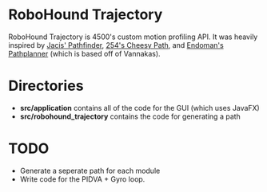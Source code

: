 # RoboHound Trajectory
RoboHound Trajectory is 4500's custom motion profiling API. It was heavily inspired by [Jacis' Pathfinder](https://github.com/JacisNonsense/Pathfinder), [254's Cheesy Path](https://github.com/Team254/FRC-2018-Public/tree/master/cheesy-path), and [Endoman's Pathplanner](https://github.com/Endoman123/pathplanner) (which is based off of Vannakas).

# Directories 
* **src/application** contains all of the code for the GUI (which uses JavaFX)
* **src/robohound_trajectory** contains the code for generating a path

# TODO
* Generate a seperate path for each module
* Write code for the PIDVA + Gyro loop.
